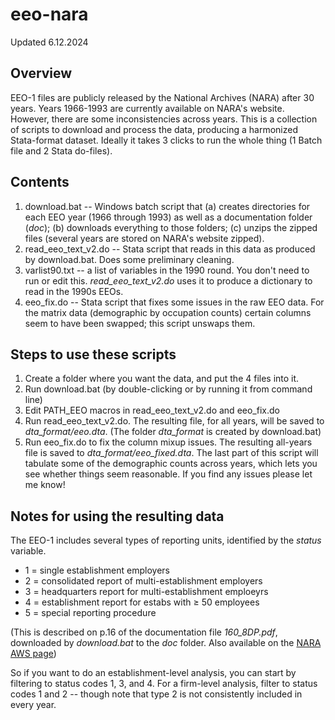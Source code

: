 # eeo-nara
Updated 6.12.2024

## Overview
EEO-1 files are publicly released by the National Archives (NARA) after 30 years. Years 1966-1993 are currently available on NARA's website. However, there are some inconsistencies across years. This is a collection of scripts to download and process the data, producing a harmonized Stata-format dataset. Ideally it takes 3 clicks to run the whole thing (1 Batch file and 2 Stata do-files). 


## Contents
1. download.bat -- Windows batch script that (a) creates directories for each EEO year (1966 through 1993) as well as a documentation folder (_doc_); (b) downloads everything to those folders; (c) unzips the zipped files (several years are stored on NARA's website zipped). 
2. read_eeo_text_v2.do -- Stata script that reads in this data as produced by download.bat. Does some preliminary cleaning.
3. varlist90.txt -- a list of variables in the 1990 round. You don't need to run or edit this. _read_eeo_text_v2.do_ uses it to produce a dictionary to read in the 1990s EEOs.
4. eeo_fix.do -- Stata script that fixes some issues in the raw EEO data. For the matrix data (demographic by occupation counts) certain columns seem to have been swapped; this script unswaps them.

## Steps to use these scripts
1. Create a folder where you want the data, and put the 4 files into it.
2. Run download.bat (by double-clicking or by running it from command line)
3. Edit PATH_EEO macros in read_eeo_text_v2.do and eeo_fix.do
4. Run read_eeo_text_v2.do. The resulting file, for all years, will be saved to _dta_format/eeo.dta_. (The folder _dta_format_ is created by download.bat)
5. Run eeo_fix.do to fix the column mixup issues. The resulting all-years file is saved to _dta_format/eeo_fixed.dta_. The last part of this script will tabulate some of the demographic counts across years, which lets you see whether things seem reasonable. If you find any issues please let me know!

## Notes for using the resulting data
The EEO-1 includes several types of reporting units, identified by the _status_ variable.
* 1 = single establishment employers
* 2 = consolidated report of multi-establishment employers
* 3 = headquarters report for multi-establishment emploeyrs
* 4 = establishment report for estabs with $\ge$ 50 employees
* 5 = special reporting procedure
  
(This is described on p.16 of the documentation file _160_8DP.pdf_, downloaded by _download.bat_ to the _doc_ folder. Also available on the [NARA AWS page](https://s3.amazonaws.com/NARAprodstorage/lz/electronic-records/rg-403/EEO1/160_8DP.pdf))

So if you want to do an establishment-level analysis, you can start by filtering to status codes 1, 3, and 4. For a firm-level analysis, filter to status codes 1 and 2 -- though note that type 2 is not consistently included in every year.






